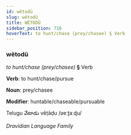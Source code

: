 ```yaml
---
id: wëtodü
slug: wëtodü
title: WËTODÜ
sidebar_position: 716
hoverText: to hunt/chase (prey/chasee) § Verb
---
```


### wëtodü

*to hunt/chase (prey/chasee)* **§** Verb

**Verb**: to hunt/chase/pursue

**Noun**: prey/chasee

**Modifier**: huntable/chaseable/pursuable

Telugu వేటాడు vēṭāḍu /ʋeːʈaːɖu/

*Dravidian Language Family*